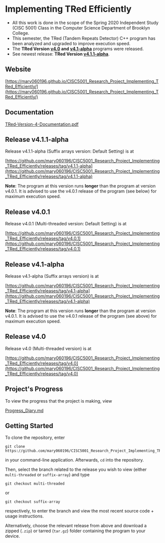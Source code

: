 # Implementing TRed Efficiently

- All this work is done in the scope of the Spring 2020 Independent Study (CISC 5001) Class in the Computer Science Department of Brooklyn College. 
- This semester, the TRed (Tandem Repeats Detector) C++ program has been analyzed and upgraded to improve execution speed.
- The **TRed Version [v4.0](#release-v40) and [v4.1-alpha](#release-v41-alpha)** programs were released.
- See newest release: **TRed Version [v4.1.1-alpha](#release-v411-alpha)**.

## Website

[https://mary060196.github.io/CISC5001_Research_Project_Implementing_TRed_Efficiently/](https://mary060196.github.io/CISC5001_Research_Project_Implementing_TRed_Efficiently/)

## Documentation

[TRed-Version-4-Documentation.pdf](./TRed-Version-4-Documentation.pdf)

## Release v4.1.1-alpha

Release v4.1.1-alpha (Suffix arrays version: Default Setting) is at

[https://github.com/mary060196/CISC5001_Research_Project_Implementing_TRed_Efficiently/releases/tag/v4.1.1-alpha](https://github.com/mary060196/CISC5001_Research_Project_Implementing_TRed_Efficiently/releases/tag/v4.1.1-alpha)

**Note**: The program at this version runs **longer** than the program at version v4.0.1. It is advised to use the v4.0.1 release of the program (see below) for maximum execution speed.

## Release v4.0.1

Release v4.0.1 (Multi-threaded version: Default Setting) is at

[https://github.com/mary060196/CISC5001_Research_Project_Implementing_TRed_Efficiently/releases/tag/v4.0.1](https://github.com/mary060196/CISC5001_Research_Project_Implementing_TRed_Efficiently/releases/tag/v4.0.1)

## Release v4.1-alpha

Release v4.1-alpha (Suffix arrays version) is at

[https://github.com/mary060196/CISC5001_Research_Project_Implementing_TRed_Efficiently/releases/tag/v4.1-alpha](https://github.com/mary060196/CISC5001_Research_Project_Implementing_TRed_Efficiently/releases/tag/v4.1-alpha)

**Note**: The program at this version runs **longer** than the program at version v4.0.1. It is advised to use the v4.0.1 release of the program (see above) for maximum execution speed.

## Release v4.0

Release v4.0 (Multi-threaded version) is at

[https://github.com/mary060196/CISC5001_Research_Project_Implementing_TRed_Efficiently/releases/tag/v4.0](https://github.com/mary060196/CISC5001_Research_Project_Implementing_TRed_Efficiently/releases/tag/v4.0)

## Project's Progress

To view the progress that the project is making, view

[Progress_Diary.md](https://github.com/mary060196/CISC5001_Research_Project_Implementing_TRed_Efficiently/blob/master/Progress_Diary.md)

## Getting Started

To clone the repository, enter

    git clone https://github.com/mary060196/CISC5001_Research_Project_Implementing_TRed_Efficiently

in your command-line application. Afterwards, `cd` into the repository.

Then, select the branch related to the release you wish to view (either `multi-threaded` or `suffix-array`) and type

    git checkout multi-threaded
    
or

    git checkout suffix-array
    
respectively, to enter the branch and view the most recent source code + usage instructions.

Alternatively, choose the relevant release from above and download a zipped (`.zip`) or tarred (`tar.gz`) folder containing the program to your device.
